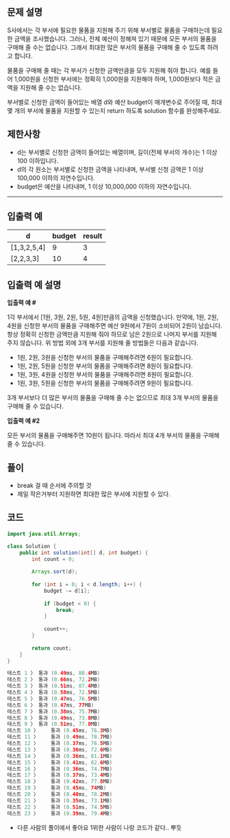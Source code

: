 ## **문제 설명**

S사에서는 각 부서에 필요한 물품을 지원해 주기 위해 부서별로 물품을 구매하는데 필요한 금액을 조사했습니다. 그러나, 전체 예산이 정해져 있기 때문에 모든 부서의 물품을 구매해 줄 수는 없습니다. 그래서 최대한 많은 부서의 물품을 구매해 줄 수 있도록 하려고 합니다.

물품을 구매해 줄 때는 각 부서가 신청한 금액만큼을 모두 지원해 줘야 합니다. 예를 들어 1,000원을 신청한 부서에는 정확히 1,000원을 지원해야 하며, 1,000원보다 적은 금액을 지원해 줄 수는 없습니다.

부서별로 신청한 금액이 들어있는 배열 d와 예산 budget이 매개변수로 주어질 때, 최대 몇 개의 부서에 물품을 지원할 수 있는지 return 하도록 solution 함수를 완성해주세요.

## 제한사항

- d는 부서별로 신청한 금액이 들어있는 배열이며, 길이(전체 부서의 개수)는 1 이상 100 이하입니다.
- d의 각 원소는 부서별로 신청한 금액을 나타내며, 부서별 신청 금액은 1 이상 100,000 이하의 자연수입니다.
- budget은 예산을 나타내며, 1 이상 10,000,000 이하의 자연수입니다.

---

## 입출력 예

| d | budget | result |
| --- | --- | --- |
| [1,3,2,5,4] | 9 | 3 |
| [2,2,3,3] | 10 | 4 |

## 입출력 예 설명

**입출력 예 #**

1각 부서에서 [1원, 3원, 2원, 5원, 4원]만큼의 금액을 신청했습니다. 만약에, 1원, 2원, 4원을 신청한 부서의 물품을 구매해주면 예산 9원에서 7원이 소비되어 2원이 남습니다. 항상 정확히 신청한 금액만큼 지원해 줘야 하므로 남은 2원으로 나머지 부서를 지원해 주지 않습니다. 위 방법 외에 3개 부서를 지원해 줄 방법들은 다음과 같습니다.

- 1원, 2원, 3원을 신청한 부서의 물품을 구매해주려면 6원이 필요합니다.
- 1원, 2원, 5원을 신청한 부서의 물품을 구매해주려면 8원이 필요합니다.
- 1원, 3원, 4원을 신청한 부서의 물품을 구매해주려면 8원이 필요합니다.
- 1원, 3원, 5원을 신청한 부서의 물품을 구매해주려면 9원이 필요합니다.

3개 부서보다 더 많은 부서의 물품을 구매해 줄 수는 없으므로 최대 3개 부서의 물품을 구매해 줄 수 있습니다.

**입출력 예 #2**

모든 부서의 물품을 구매해주면 10원이 됩니다. 따라서 최대 4개 부서의 물품을 구매해 줄 수 있습니다.

## 풀이

- break 걸 때 순서에 주의할 것
- 제일 작은거부터 지원하면 최대한 많은 부서에 지원할 수 있다.

## 코드

```java
import java.util.Arrays;

class Solution {
    public int solution(int[] d, int budget) {
        int count = 0;
        
        Arrays.sort(d);
    
        for (int i = 0; i < d.length; i++) {
            budget -= d[i];
            
            if (budget < 0) {
                break;
            }
            
            count++;
        }
        
        return count;
    }
}

테스트 1 〉	통과 (0.49ms, 80.4MB)
테스트 2 〉	통과 (0.66ms, 72.2MB)
테스트 3 〉	통과 (0.51ms, 87.4MB)
테스트 4 〉	통과 (0.58ms, 72.5MB)
테스트 5 〉	통과 (0.47ms, 76.5MB)
테스트 6 〉	통과 (0.47ms, 77MB)
테스트 7 〉	통과 (0.38ms, 75.7MB)
테스트 8 〉	통과 (0.49ms, 73.8MB)
테스트 9 〉	통과 (0.51ms, 77.8MB)
테스트 10 〉	통과 (0.45ms, 76.3MB)
테스트 11 〉	통과 (0.49ms, 78.7MB)
테스트 12 〉	통과 (0.37ms, 76.5MB)
테스트 13 〉	통과 (0.36ms, 72.6MB)
테스트 14 〉	통과 (0.36ms, 81.1MB)
테스트 15 〉	통과 (0.41ms, 82.6MB)
테스트 16 〉	통과 (0.36ms, 74.7MB)
테스트 17 〉	통과 (0.37ms, 73.4MB)
테스트 18 〉	통과 (0.42ms, 77.8MB)
테스트 19 〉	통과 (0.45ms, 74MB)
테스트 20 〉	통과 (0.40ms, 78.2MB)
테스트 21 〉	통과 (0.35ms, 73.1MB)
테스트 22 〉	통과 (0.51ms, 74.5MB)
테스트 23 〉	통과 (0.39ms, 79.4MB)
```

- 다른 사람의 풀이에서 좋아요 1위한 사람이 나랑 코드가 같다.. 뿌듯
